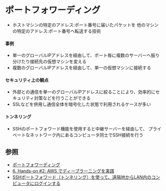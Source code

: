 # ポートフォワーディング
- ホストマシンの特定のアドレス:ポート番号に届いたパケットを
  他のマシンの特定のアドレス:ポート番号へ転送する技術

#### 事例
- 単一のグローバルIPアドレスを経由して、ポート毎に複数のサーバーへ振り分けたり接続先の仮想マシンを変える
- 複数のグローバルIPアドレスを経由して、単一の仮想マシンに接続する

#### セキュリティ上の観点
- 外部との通信を単一のグローバルIPアドレスに絞ることにより、効率的にセキュリティ対策などを行うことができる
- SSLなどを併用し通信全体を暗号化した状態で利用されるケースが多い

#### トンネリング
- SSHのポートフォワード機能を使用すると中継サーバーを経由して、
  プライベートなネットワーク内にあるコンピュータ同士でSSH接続を行う

## 参照
- [ポートフォワーディング](https://www.idcf.jp/words/port-forwarding.html)
- [6. Hands-on #2: AWS でディープラーニングを実践](https://tomomano.github.io/learn-aws-by-coding/#sec_jupyter_and_deep_learning)
- [SSHポートフォワード（トンネリング）を使って、遠隔地からLAN内のコンピュータにログインする](https://www.clear-code.com/blog/2014/9/12.html)
